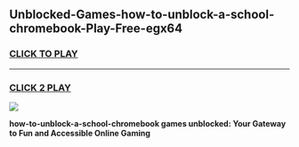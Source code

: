 
## Unblocked-Games-how-to-unblock-a-school-chromebook-Play-Free-egx64
<h3>
<a href="https://premium76.site?title=how-to-unblock-a-school-chromebook&ref=10A">CLICK TO PLAY</a></h3>
<hr>

<h3>
<a href="https://premium76.site?title=how-to-unblock-a-school-chromebook&ref=10A">CLICK 2 PLAY</a>
  
</h3>

<a href="https://premium76.site?title=how-to-unblock-a-school-chromebook&ref=10A"><img src="https://clearcache.store/games.png"></a>


**how-to-unblock-a-school-chromebook games unblocked: Your Gateway to Fun and Accessible Online Gaming**
